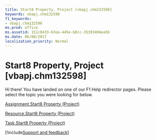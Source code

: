 ```yaml
---
title: Start8 Property, Project [vbapj.chm132598]
keywords: vbapj.chm132598
f1_keywords:
- vbapj.chm132598
ms.prod: office
ms.assetid: 151c8433-63ea-445e-b8cc-35393404ea5b
ms.date: 06/08/2017
localization_priority: Normal
---
```



# Start8 Property, Project [vbapj.chm132598]

Hi there! You have landed on one of our F1 Help redirector pages. Please select the topic you were looking for below.

[Assignment.Start8 Property (Project)](https://msdn.microsoft.com/library/f6f2dc3d-bc59-cbf5-8cb7-e0604e974e83%28Office.15%29.aspx)

[Resource.Start8 Property (Project)](https://msdn.microsoft.com/library/cc5468ba-efa5-c54b-7a34-992f982d232c%28Office.15%29.aspx)

[Task.Start8 Property (Project)](https://msdn.microsoft.com/library/40db83b7-6c0f-f952-e94d-6e32f20943a4%28Office.15%29.aspx)

[!include[Support and feedback](~/includes/feedback-boilerplate.md)]